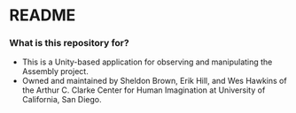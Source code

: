 # README #

### What is this repository for? ###

* This is a Unity-based application for observing and manipulating the Assembly project.
* Owned and maintained by Sheldon Brown, Erik Hill, and Wes Hawkins of the Arthur C. Clarke Center for Human Imagination at University of California, San Diego.